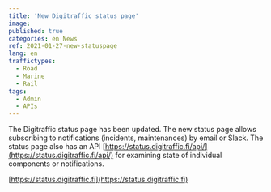 ```yaml
---
title: 'New Digitraffic status page'
image:
published: true
categories: en News
ref: 2021-01-27-new-statuspage
lang: en
traffictypes:
  - Road
  - Marine
  - Rail
tags:
  - Admin
  - APIs
---
```


The Digitraffic status page has been updated. The new status page allows
subscribing to notifications (incidents, maintenances) by email or Slack. The
status page also has an API
[https://status.digitraffic.fi/api/](https://status.digitraffic.fi/api/) for
examining state of individual components or notifications.

[https://status.digitraffic.fi](https://status.digitraffic.fi)
